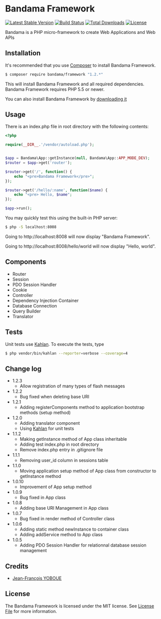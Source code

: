 # Bandama Framework

[![Latest Stable Version](https://poser.pugx.org/bandama/framework/v/stable)](https://packagist.org/packages/bandama/framework)
[![Build Status](https://travis-ci.org/bandama-framework/bandama-framework.svg?branch=master)](https://travis-ci.org/bandama-framework/bandama-framework)
[![Total Downloads](https://poser.pugx.org/bandama/framework/downloads)](https://packagist.org/packages/bandama/framework)
[![License](https://poser.pugx.org/bandama/framework/license)](https://packagist.org/packages/bandama/framework)

Bandama is a PHP micro-framework to create Web Applications and Web APIs


## Installation

It's recommended that you use [Composer](https://getcomposer.org/) to install Bandama Framework.

```bash
$ composer require bandama/framework "1.2.*"
```

This will install Bandama Framework and all required dependencies. Bandama Framework requires PHP 5.5 or newer.

You can also install Bandama Framework by [downloading it](https://github.com/bandama-framework/bandama-framework/archive/master.zip)


## Usage

There is an index.php file in root directory with the following contents:

```php
<?php

require(__DIR__.'/vendor/autoload.php');


$app = Bandama\App::getInstance(null, Bandama\App::APP_MODE_DEV);
$router = $app->get('router');

$router->get('/', function() {
    echo "<pre>Bandama Framework</pre>";
});

$router->get('/hello/:name', function($name) {
    echo "<pre> Hello, $name";
});

$app->run();
```

You may quickly test this using the built-in PHP server:
```bash
$ php -S localhost:8008
```

Going to http://localhost:8008 will now display "Bandama Framework".

Going to http://localhost:8008/hello/world will now display "Hello, world".


## Components

* Router
* Session
* PDO Session Handler
* Cookie
* Controller
* Dependency Injection Container
* Database Connection
* Query Builder
* Translator


## Tests

Unit tests use [Kahlan](https://github.com/kahlan/kahlan). To execute the tests, type

```bash
$ php vendor/bin/kahlan --reporter=verbose --coverage=4
```

## Change log

* 1.2.3
    - Allow registration of many types of flash messages
* 1.2.2
    - Bug fixed when deleting base URI
* 1.2.1
    - Adding registerComponents method to application bootstrap methods (setup method)
* 1.2.0
    - Adding translator component
    - Using [Kahlan](https://github.com/kahlan/kahlan) for unit tests
* 1.1.2
    - Making getInstance method of App class inheritable
    - Adding test index.php in root directory
    - Remove index.php entry in .gitignore file
* 1.1.1
    - Removing user_id column in sessions table
* 1.1.0
    - Moving application setup method of App class from constructor to getInstance method
* 1.0.10
    - Improvement of App setup method
* 1.0.9
    - Bug fixed in App class
* 1.0.8
    - Adding base URI Management in App class
* 1.0.7
    - Bug fixed in render method of Controller class
* 1.0.6
    - Adding static method newInstance to container class
    - Adding addService method to App class
* 1.0.5
    - Adding PDO Session Handler for relationnal database session management

## Credits

- [Jean-François YOBOUE](https://github.com/jfyoboue)

## License

The Bandama Framework is licensed under the MIT license. See [License File](LICENSE.md) for more information.
